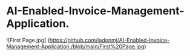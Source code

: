# AI-Enabled-Invoice-Management-Application.
![First Page.jpg] (https://github.com/jadonmj/AI-Enabled-Invoice-Management-Application./blob/main/First%20Page.jpg)
